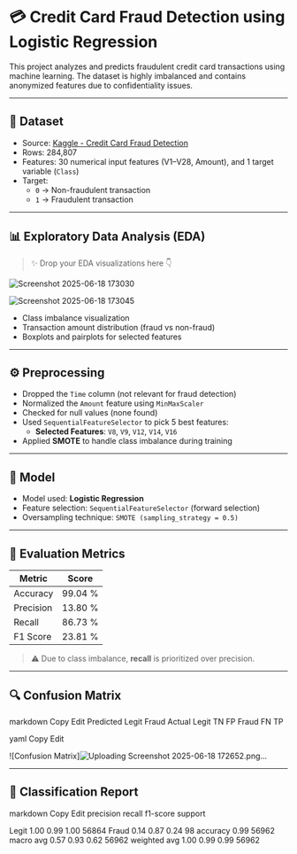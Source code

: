 # 💳 Credit Card Fraud Detection using Logistic Regression

This project analyzes and predicts fraudulent credit card transactions using machine learning. The dataset is highly imbalanced and contains anonymized features due to confidentiality issues. 

---

## 📁 Dataset

- Source: [Kaggle - Credit Card Fraud Detection](https://www.kaggle.com/datasets/mlg-ulb/creditcardfraud)
- Rows: 284,807
- Features: 30 numerical input features (V1–V28, Amount), and 1 target variable (`Class`)
- Target:
  - `0` → Non-fraudulent transaction
  - `1` → Fraudulent transaction

---

## 📊 Exploratory Data Analysis (EDA)

> ✨ Drop your EDA visualizations here 👇


![Screenshot 2025-06-18 173030](https://github.com/user-attachments/assets/be1c8dab-50fe-4960-8e3e-49146bee04cc)

![Screenshot 2025-06-18 173045](https://github.com/user-attachments/assets/2b7d675c-e4bd-42fb-a10f-a0bd48abf7f5)


- Class imbalance visualization  
- Transaction amount distribution (fraud vs non-fraud)  
- Boxplots and pairplots for selected features  

---

## ⚙️ Preprocessing

- Dropped the `Time` column (not relevant for fraud detection)
- Normalized the `Amount` feature using `MinMaxScaler`
- Checked for null values (none found)
- Used `SequentialFeatureSelector` to pick 5 best features:
  - **Selected Features**: `V8`, `V9`, `V12`, `V14`, `V16`
- Applied **SMOTE** to handle class imbalance during training

---

## 🧠 Model

- Model used: **Logistic Regression**
- Feature selection: `SequentialFeatureSelector` (forward selection)
- Oversampling technique: `SMOTE (sampling_strategy = 0.5)`

---

## 🧪 Evaluation Metrics

| Metric         | Score     |
|----------------|-----------|
| Accuracy       | 99.04 %   |
| Precision      | 13.80 %   |
| Recall         | 86.73 %   |
| F1 Score       | 23.81 %   |

> ⚠️ Due to class imbalance, **recall** is prioritized over precision.

---

## 🔍 Confusion Matrix

markdown
Copy
Edit
        Predicted
        Legit   Fraud
Actual Legit TN FP
Fraud FN TP

yaml
Copy
Edit

![Confusion Matrix]![Uploading Screenshot 2025-06-18 172652.png…]()


---

## 📑 Classification Report

markdown
Copy
Edit
          precision    recall  f1-score   support

  Legit       1.00      0.99      1.00     56864
  Fraud       0.14      0.87      0.24        98
accuracy 0.99 56962
macro avg 0.57 0.93 0.62 56962
weighted avg 1.00 0.99 0.99 56962
